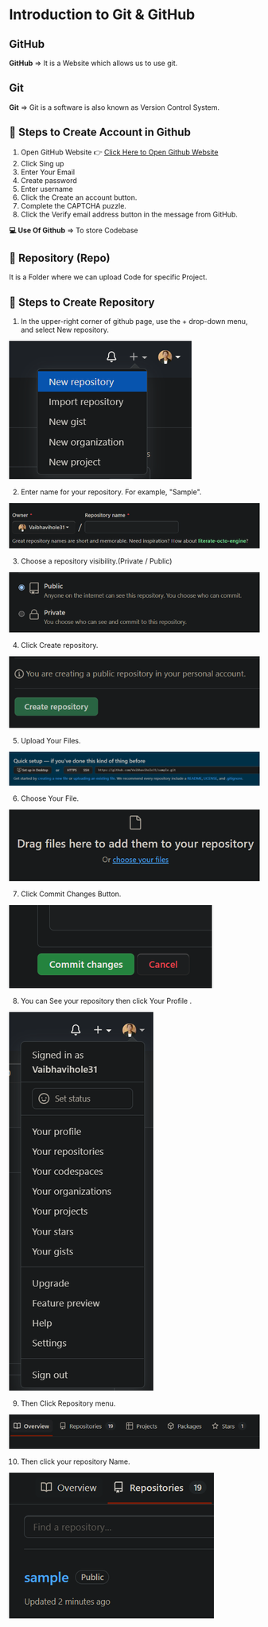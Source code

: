# Introduction to Git & GitHub

## GitHub 

**GitHub** => It is a Website which allows us to use git.

## Git 

**Git** => Git is a software is also known as Version Control System.

## 📝 Steps to Create Account in Github 

1. Open GitHub Website 👉 [Click Here to Open Github Website](https://github.com)
2. Click Sing up 
3. Enter Your Email 
4. Create password
5. Enter username 
6. Click the Create an account button. 
7. Complete the CAPTCHA puzzle.
8. Click the Verify email address button in the message from GitHub.


**💻 Use Of Github** => To store Codebase 

## 📁 Repository (Repo)

It is a Folder where we can upload Code for specific Project.

## 📝 Steps to Create Repository 

1. In the upper-right corner of github page, use the  + drop-down menu, and select New repository.

![New Repository](ss-1.png)

2. Enter name for your repository. For example, "Sample".

![Repo Name](ss-2.png)

3. Choose a repository visibility.(Private / Public)

![Visibility](ss-3.png)

4. Click Create repository.

![Button](ss-4.png)

5. Upload Your Files. 

![Files](ss-5.png)

6. Choose Your File.

![File](ss-6.png)

7. Click Commit Changes Button. 

![button](ss-7.png)

8. You can See your repository then click Your Profile .

![Profile](ss-8.png)

9. Then Click Repository menu.

![Repo](ss-9.png)

10. Then click your repository Name.

![Repo](ss-10.png)
